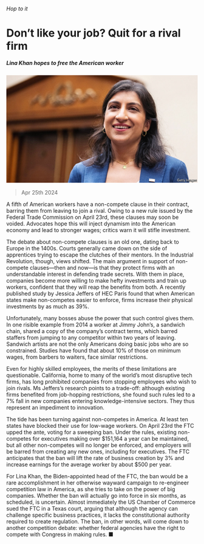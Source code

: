 ###### Hop to it

# Don’t like your job? Quit for a rival firm 

##### Lina Khan hopes to free the American worker 

![image](images/20240427_FNP001.jpg) 

> Apr 25th 2024 

A fifth of American workers have a non-compete clause in their contract, barring them from leaving to join a rival. Owing to a new rule issued by the Federal Trade Commission on April 23rd, these clauses may soon be voided. Advocates hope this will inject dynamism into the American economy and lead to stronger wages; critics warn it will stifle investment.

The debate about non-compete clauses is an old one, dating back to Europe in the 1400s. Courts generally came down on the side of apprentices trying to escape the clutches of their mentors. In the Industrial Revolution, though, views shifted. The main argument in support of non-compete clauses—then and now—is that they protect firms with an understandable interest in defending trade secrets. With them in place, companies become more willing to make hefty investments and train up workers, confident that they will reap the benefits from both. A recently published study by Jessica Jeffers of HEC Paris found that when American states make non-competes easier to enforce, firms increase their physical investments by as much as 39%.

Unfortunately, many bosses abuse the power that such control gives them. In one risible example from 2014 a worker at Jimmy John’s, a sandwich chain, shared a copy of the company’s contract terms, which barred staffers from jumping to any competitor within two years of leaving. Sandwich artists are not the only Americans doing basic jobs who are so constrained. Studies have found that about 10% of those on minimum wages, from barbers to waiters, face similar restrictions.

Even for highly skilled employees, the merits of these limitations are questionable. California, home to many of the world’s most disruptive tech firms, has long prohibited companies from stopping employees who wish to join rivals. Ms Jeffers’s research points to a trade-off: although existing firms benefited from job-hopping restrictions, she found such rules led to a 7% fall in new companies entering knowledge-intensive sectors. They thus represent an impediment to innovation.

The tide has been turning against non-competes in America. At least ten states have blocked their use for low-wage workers. On April 23rd the FTC upped the ante, voting for a sweeping ban. Under the rules, existing non-competes for executives making over $151,164 a year can be maintained, but all other non-competes will no longer be enforced, and employers will be barred from creating any new ones, including for executives. The FTC anticipates that the ban will lift the rate of business creation by 3% and increase earnings for the average worker by about $500 per year.

For Lina Khan, the Biden-appointed head of the FTC, the ban would be a rare accomplishment in her otherwise wayward campaign to re-engineer competition law in America, as she tries to take on the power of big companies. Whether the ban will actually go into force in six months, as scheduled, is uncertain. Almost immediately the US Chamber of Commerce sued the FTC in a Texas court, arguing that although the agency can challenge specific business practices, it lacks the constitutional authority required to create regulation. The ban, in other words, will come down to another competition debate: whether federal agencies have the right to compete with Congress in making rules. ■


